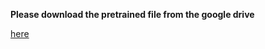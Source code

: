 **Please download the pretrained file from the google drive**

[here](https://drive.google.com/drive/folders/1S2hLByvH51W301nZXnHzeevrWslDAoew?usp=sharing)
